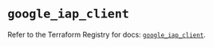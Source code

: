 # `google_iap_client`

Refer to the Terraform Registry for docs: [`google_iap_client`](https://registry.terraform.io/providers/hashicorp/google-beta/5.29.0/docs/resources/google_iap_client).
